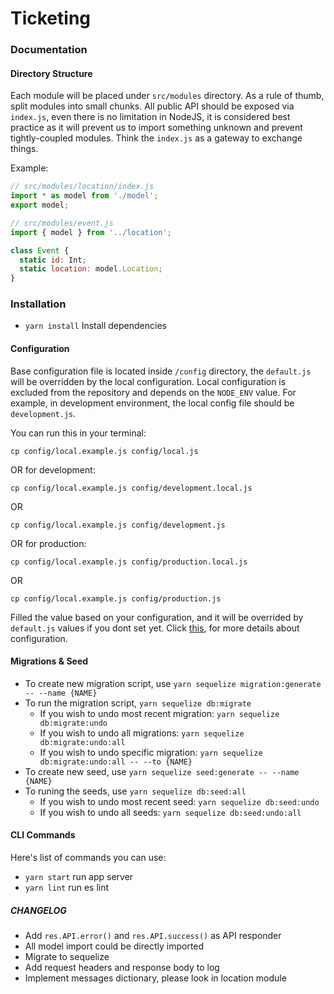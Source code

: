 # Ticketing

### Documentation
#### Directory Structure
Each module will be placed under `src/modules` directory. As a rule of thumb, split modules into small chunks. All public API should be exposed via `index.js`, even there is no limitation in NodeJS, it is considered best practice as it will prevent us to import something unknown and prevent tightly-coupled modules. Think the `index.js` as a gateway to exchange things.

Example:

```js
// src/modules/location/index.js
import * as model from './model';
export model;
```

```js
// src/modules/event.js
import { model } from '../location';

class Event {
  static id: Int;
  static location: model.Location;
}
```

### Installation
- `yarn install` Install dependencies

#### Configuration
Base configuration file is located inside `/config` directory, the `default.js` will be overridden by the local configuration. Local configuration is excluded from the repository and depends on the `NODE_ENV` value. For example, in development environment, the local config file should be `development.js`.

You can run this in your terminal:

`cp config/local.example.js config/local.js`

OR for development:

`cp config/local.example.js config/development.local.js`

OR

`cp config/local.example.js config/development.js`

OR for production:

`cp config/local.example.js config/production.local.js`

OR

`cp config/local.example.js config/production.js`

Filled the value based on your configuration, and it will be overrided by `default.js` values if you dont set yet. Click [this](https://github.com/lorenwest/node-config), for more details about configuration.

#### Migrations & Seed
- To create new migration script, use `yarn sequelize migration:generate -- --name {NAME}`
- To run the migration script, `yarn sequelize db:migrate`
  * If you wish to undo most recent migration: `yarn sequelize db:migrate:undo`
  * If you wish to undo all migrations: `yarn sequelize db:migrate:undo:all`
  * If you wish to undo specific migration: `yarn sequelize db:migrate:undo:all -- --to {NAME}`
- To create new seed, use `yarn sequelize seed:generate -- --name {NAME}`
- To runing the seeds, use `yarn sequelize db:seed:all`
  * If you wish to undo most recent seed: `yarn sequelize db:seed:undo`
  * If you wish to undo all seeds: `yarn sequelize db:seed:undo:all`

#### CLI Commands
Here's list of commands you can use:
- `yarn start` run app server
- `yarn lint` run es lint

##### CHANGELOG
- Add `res.API.error()` and `res.API.success()` as API responder
- All model import could be directly imported
- Migrate to sequelize
- Add request headers and response body to log
- Implement messages dictionary, please look in location module
